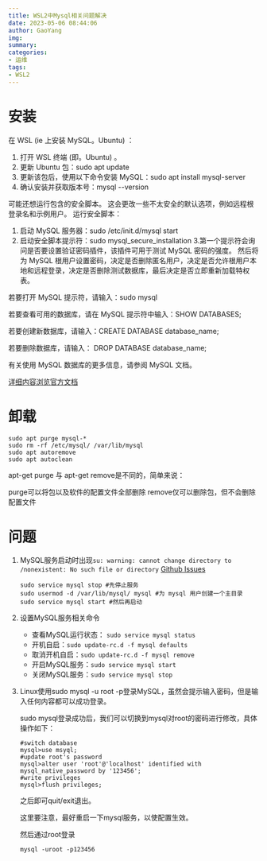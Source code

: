 ```yaml
---
title: WSL2中Mysql相关问题解决
date: 2023-05-06 08:44:06
author: GaoYang
img:
summary: 
categories:
- 运维
tags:
- WSL2
---
```


# 安装
在 WSL (ie 上安装 MySQL。Ubuntu) ：

1. 打开 WSL 终端 (即。Ubuntu) 。
2. 更新 Ubuntu 包：sudo apt update
3. 更新该包后，使用以下命令安装 MySQL：sudo apt install mysql-server
4. 确认安装并获取版本号：mysql --version

可能还想运行包含的安全脚本。 这会更改一些不太安全的默认选项，例如远程根登录名和示例用户。 运行安全脚本：

1. 启动 MySQL 服务器：sudo /etc/init.d/mysql start
2. 启动安全脚本提示符：sudo mysql_secure_installation
3.第一个提示符会询问是否要设置验证密码插件，该插件可用于测试 MySQL 密码的强度。 然后将为 MySQL 根用户设置密码，决定是否删除匿名用户，决定是否允许根用户本地和远程登录，决定是否删除测试数据库，最后决定是否立即重新加载特权表。

若要打开 MySQL 提示符，请输入：sudo mysql

若要查看可用的数据库，请在 MySQL 提示符中输入：SHOW DATABASES;

若要创建新数据库，请输入：CREATE DATABASE database_name;

若要删除数据库，请输入： DROP DATABASE database_name;

有关使用 MySQL 数据库的更多信息，请参阅 MySQL 文档。

[详细内容浏览官方文档](https://learn.microsoft.com/zh-cn/windows/wsl/tutorials/wsl-database)

# 卸载
```
sudo apt purge mysql-*
sudo rm -rf /etc/mysql/ /var/lib/mysql
sudo apt autoremove
sudo apt autoclean
```
apt-get purge 与 apt-get remove是不同的，简单来说：

purge可以将包以及软件的配置文件全部删除
remove仅可以删除包，但不会删除配置文件

# 问题
1. MySQL服务启动时出现`su: warning: cannot change directory to /nonexistent: No such file or directory`
    [Github Issues](https://github.com/miguelgrinberg/microblog/issues/256#issuecomment-991578683)
    ```
    sudo service mysql stop #先停止服务
    sudo usermod -d /var/lib/mysql/ mysql #为 mysql 用户创建一个主目录
    sudo service mysql start #然后再启动
    ```


2. 设置MySQL服务相关命令

    * 查看MySQL运行状态： `sudo service mysql status`
    * 开机自启：`sudo update-rc.d -f mysql defaults`
    * 取消开机自启：`sudo update-rc.d -f mysql remove`
    * 开启MySQL服务：`sudo service mysql start`
    * 关闭MySQL服务：`sudo service mysql stop`

3. Linux使用sudo mysql -u root -p登录MySQL，虽然会提示输入密码，但是输入任何内容都可以成功登录。

    sudo mysql登录成功后，我们可以切换到mysql对root的密码进行修改，具体操作如下：
    ```
    #switch database 
    mysql>use msyql;  
    #update root's password 
    mysql>alter user 'root'@'localhost' identified with mysql_native_password by '123456';  
    #write privileges 
    mysql>flush privileges;
    ```

    之后即可quit/exit退出。

    这里要注意，最好重启一下mysql服务，以使配置生效。

    然后通过root登录
    ```
    mysql -uroot -p123456
    ```